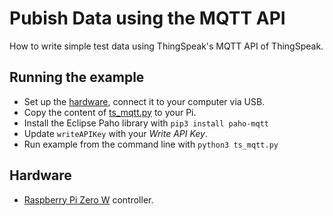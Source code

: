 # Pubish Data using the MQTT API
How to write simple test data using ThingSpeak's MQTT API of ThingSpeak.

## Running the example
* Set up the [hardware](#Hardware), connect it to your computer via USB.
* Copy the content of [ts_mqtt.py](ts_mqtt.py) to your Pi.
* Install the Eclipse Paho library with `pip3 install paho-mqtt`
* Update `writeAPIKey` with your *Write API Key*.
* Run example from the command line with `python3 ts_mqtt.py`

## Hardware
* [Raspberry Pi Zero W](https://github.com/tamberg/fhnw-idb/wiki/Raspberry-Pi-Zero-W) controller.

